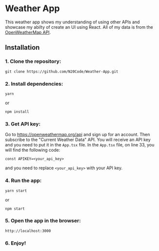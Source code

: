 # Weather App

This weather app shows my understanding of using other APIs and showcase my abilty of create an UI using React. All of my data is from the [OpenWeatherMap API](https://openweathermap.org/).

## Installation

### 1. Clone the repository:

```
git clone https://github.com/N20Code/Weather-App.git
```

### 2. Install dependencies:

```
yarn
```

or

```
npm install
```

### 3. Get API key:

Go to https://openweathermap.org/api and sign up for an account. Then subscribe to the "Current Weather Data" API. You will receive an API key and you need to put it in the `App.tsx` file.
In the `App.tsx` file, on line 33, you will find the following code:

```
const APIKEY=<your_api_key>
```

and you need to replace `<your_api_key>` with your API key.

### 4. Run the app:

```
yarn start
```

or

```
npm start
```

### 5. Open the app in the browser:

```
http://localhost:3000
```

### 6. Enjoy!
